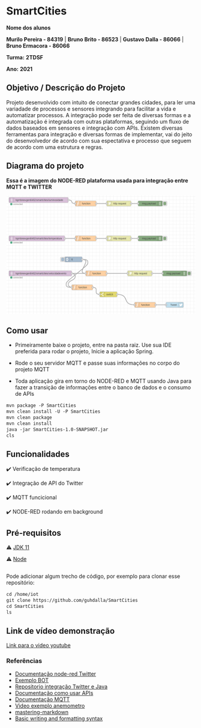 # SmartCities

**Nome dos alunos** 

**Murilo Pereira - 84319** | **Bruno Brito - 86523** | **Gustavo Dalla - 86066** | **Bruno Ermacora - 86066**  

**Turma:** **2TDSF**

**Ano:** **2021**

## Objetivo / Descrição do Projeto

Projeto desenvolvido com intuito de conectar grandes cidades, para ler uma variadade de processos e sensores integrando para facilitar a vida e automatizar processos. A integração pode ser feita de diversas formas e a automatização é integrada com outras plataformas, seguindo um fluxo de dados baseados em sensores e integração com APIs.
Existem diversas ferramentas para integração e diversas formas de implementar, vai do jeito do desenvolvedor de acordo com sua espectativa e processo que seguem de acordo com uma estrutura e regras.

## Diagrama do projeto

**Essa é a imagem do NODE-RED plataforma usada para integração entre MQTT e TWITTER**

<img src="/diagrama.png" width="550">


## Como usar 

* Primeiramente baixe o projeto, entre na pasta raiz. Use sua IDE preferida para rodar o projeto, Inicie a aplicação Spring.
* Rode o seu servidor MQTT e passe suas informações no corpo do projeto MQTT


* Toda aplicação gira em torno do NODE-RED e MQTT usando Java para fazer a transição de informações entre o banco de dados e o consumo de APIs


```
mvn package -P SmartCities 
mvn clean install -U -P SmartCities 
mvn clean package
mvn clean install
java -jar SmartCities-1.0-SNAPSHOT.jar
cls
```


## Funcionalidades

:heavy_check_mark: Verificação de temperatura  

:heavy_check_mark: Integração de API do Twitter 

:heavy_check_mark: MQTT funcicional

:heavy_check_mark: NODE-RED rodando em background


## Pré-requisitos

:warning: [JDK 11](https://www.oracle.com/br/java/technologies/javase-jdk11-downloads.html)

:warning: [Node](https://nodejs.org/en/download/)

##

Pode adicionar algum trecho de código, por exemplo para clonar esse repositório:

    cd /home/iot
    git clone https://github.com/guhdalla/SmartCities
    cd SmartCities
    ls
  

## Link de vídeo demonstração

[Link para o video youtube](https://www.youtube.com/watch?v=_U5KF7totG0)


### Referências 

* [Documentação node-red Twitter](https://flows.nodered.org/node/node-red-node-twitter)
* [Exemplo BOT](https://github.com/rinaldodev/exemplo-bot-twitter)
* [Repositorio integração Twitter e Java](https://github.com/redouane59/twittered)
* [Documentação como usar APIs](https://medium.com/programadores-ajudando-programadores/api-do-twitter-criando-o-app-e-obtendo-os-tokens-28ef3e2a281c)
* [Documentação MQTT](https://developer.ibm.com/br/articles/iot-mqtt-why-good-for-iot/)
* [Video exemplo anemometro](https://www.youtube.com/watch?v=tGQ_5120qAs)
* [mastering-markdown](https://guides.github.com/features/mastering-markdown/)
* [Basic writing and formatting syntax](https://docs.github.com/en/github/writing-on-github/getting-started-with-writing-and-formatting-on-github/basic-writing-and-formatting-syntax)
